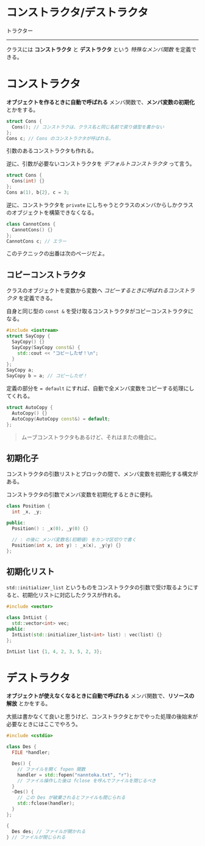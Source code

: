 # コンストラクタ/デストラクタ

トラクター

---

クラスには **コンストラクタ** と **デストラクタ** という *特殊なメンバ関数* を定義できる。


# コンストラクタ

**オブジェクトを作るときに自動で呼ばれる** メンバ関数で、**メンバ変数の初期化** とかをする。

```cpp
struct Cons {
  Cons(); // コンストラクは、クラス名と同じ名前で戻り値型を書かない
};
Cons c; // Cons のコンストラクタが呼ばれる。
```

引数のあるコンストラクタも作れる。

逆に、引数が必要ないコンストラクタを *デフォルトコンストラクタ* って言う。

```cpp
struct Cons {
  Cons(int) {}
};
Cons a(1), b{2}, c = 3;
```

逆に、コンストラクタを `private` にしちゃうとクラスのメンバからしかクラスのオブジェクトを構築できなくなる。

```cpp
class CannotCons {
  CannotCons() {}
};
CannotCons c; // エラー
```

このテクニックの出番は次のページだよ。


## コピーコンストラクタ

クラスのオブジェクトを変数から変数へ *コピーするときに呼ばれるコンストラクタ* を定義できる。

自身と同じ型の `const &` を受け取るコンストラクタがコピーコンストラクタになる。

```cpp
#include <iostream>
struct SayCopy {
  SayCopy() {}
  SayCopy(SayCopy const&) {
    std::cout << "コピーしたぜ！\n";
  }
};
SayCopy a;
SayCopy b = a; // コピーしたぜ！
```

定義の部分を `= default` にすれば、自動で全メンバ変数をコピーする処理にしてくれる。

```cpp
struct AutoCopy {
  AutoCopy() {}
  AutoCopy(AutoCopy const&) = default;
};
```

> ムーブコンストラクタもあるけど、それはまたの機会に。


## 初期化子

コンストラクタの引数リストとブロックの間で、メンバ変数を初期化する構文がある。

コンストラクタの引数でメンバ変数を初期化するときに便利。

```cpp
class Position {
  int _x, _y;

public:
  Position() : _x(0), _y(0) {}

  // : の後に メンバ変数名(初期値) をカンマ区切りで書く
  Position(int x, int y) : _x(x), _y(y) {}
};
```


## 初期化リスト

`std::initializer_list` というものをコンストラクタの引数で受け取るようにすると、初期化リストに対応したクラスが作れる。

```cpp
#include <vector>

class IntList {
  std::vector<int> vec;
public:
  IntList(std::initializer_list<int> list) : vec(list) {}
};

IntList list {1, 4, 2, 3, 5, 2, 3};
```


# デストラクタ

**オブジェクトが使えなくなるときに自動で呼ばれる** メンバ関数で、**リソースの解放** とかをする。

大抵は書かなくて良いと思うけど、コンストラクタとかでやった処理の後始末が必要なときにはここでやろう。

```cpp
#include <cstdio>

class Des {
  FILE *handler;

  Des() {
    // ファイルを開く fopen 関数
    handler = std::fopen("nanntoka.txt", "r");
    // ファイル操作した後は fclose を呼んでファイルを閉じるべき
  }
  ~Des() {
    // この Des が破棄されるとファイルも閉じられる
    std::fclose(handler);
  }
};

{
  Des des; // ファイルが開かれる
} // ファイルが閉じられる
```

